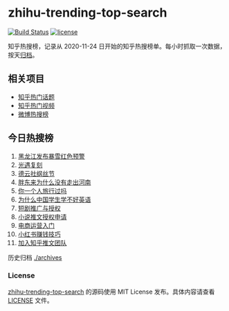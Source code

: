 # zhihu-trending-top-search

[![Build Status](https://github.com/justjavac/zhihu-trending-top-search/workflows/ci/badge.svg?branch=main)](https://github.com/justjavac/zhihu-trending-top-search/actions)
[![license](https://img.shields.io/github/license/justjavac/zhihu-trending-top-search)](https://github.com/justjavac/zhihu-trending-top-search/blob/main/LICENSE)

知乎热搜榜，记录从 2020-11-24
日开始的知乎热搜榜单。每小时抓取一次数据，按天[归档](./archives)。

## 相关项目

- [知乎热门话题](https://github.com/justjavac/zhihu-trending-hot-questions)
- [知乎热门视频](https://github.com/justjavac/zhihu-trending-hot-video)
- [微博热搜榜](https://github.com/justjavac/weibo-trending-hot-search)

## 今日热搜榜

<!-- BEGIN -->
<!-- 最后更新时间 Wed Nov 27 2024 13:12:15 GMT+0800 (China Standard Time) -->

1. [黑龙江发布暴雪红色预警](https://www.zhihu.com/search?q=黑龙江发布暴雪红色预警)
1. [光遇复刻](https://www.zhihu.com/search?q=光遇复刻)
1. [德云社纲丝节](https://www.zhihu.com/search?q=德云社纲丝节)
1. [胖东来为什么没有走出河南](https://www.zhihu.com/search?q=胖东来为什么没有走出河南)
1. [你一个人旅行过吗](https://www.zhihu.com/search?q=你一个人旅行过吗)
1. [为什么中国学生学不好英语](https://www.zhihu.com/search?q=为什么中国学生学不好英语)
1. [短剧推广与授权](https://www.zhihu.com/search?q=短剧推广与授权)
1. [小说推文授权申请](https://www.zhihu.com/search?q=小说推文授权申请)
1. [电商运营入门](https://www.zhihu.com/search?q=电商运营入门)
1. [小红书赚钱技巧](https://www.zhihu.com/search?q=小红书赚钱技巧)
1. [加入知乎推文团队](https://www.zhihu.com/search?q=加入知乎推文团队)

<!-- END -->

历史归档 [./archives](./archives)

### License

[zhihu-trending-top-search](https://github.com/justjavac/zhihu-trending-top-search)
的源码使用 MIT License 发布。具体内容请查看 [LICENSE](./LICENSE) 文件。
